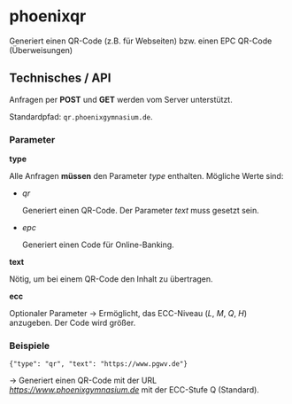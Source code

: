 # phoenixqr
Generiert einen QR-Code (z.B. für Webseiten) bzw. einen EPC QR-Code (Überweisungen)


## Technisches / API

Anfragen per **POST** und **GET** werden vom Server unterstützt.

Standardpfad: `qr.phoenixgymnasium.de`.

### Parameter

**type**

Alle Anfragen **müssen** den Parameter _type_ enthalten. Mögliche Werte sind:
* _qr_
  
  Generiert einen QR-Code. Der Parameter _text_ muss gesetzt sein.
* _epc_

  Generiert einen Code für Online-Banking.

**text**

Nötig, um bei einem QR-Code den Inhalt zu übertragen.

**ecc**

Optionaler Parameter -> Ermöglicht, das ECC-Niveau (_L_, _M_, _Q_, _H_) anzugeben. Der Code wird größer.

### Beispiele

`{"type": "qr", "text": "https://www.pgwv.de"}`

-> Generiert einen QR-Code mit der URL _https://www.phoenixgymnasium.de_ mit der ECC-Stufe Q (Standard).
